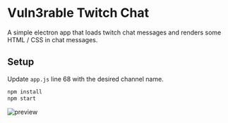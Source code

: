 # Vuln3rable Twitch Chat

A simple electron app that loads twitch chat messages and renders some HTML / CSS in chat messages.

## Setup

Update `app.js` line 68 with the desired channel name.

```sh
npm install
npm start
```

![preview](https://i.imgur.com/RJPw9j1.png)

